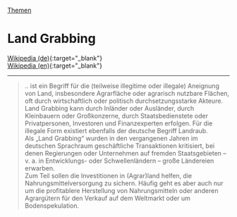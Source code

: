 [Themen](../themen.html)   

# Land Grabbing

[Wikipedia (de)](https://de.wikipedia.org/wiki/Land_Grabbing){:target="_blank"}   
[Wikipedia (en)](https://en.wikipedia.org/wiki/Land_grabbing){:target="_blank"}   

---

> .. ist ein Begriff für die (teilweise illegitime oder illegale) Aneignung von Land, insbesondere Agrarfläche oder agrarisch nutzbare Flächen, oft durch wirtschaftlich oder politisch durchsetzungsstarke Akteure. Land Grabbing kann durch Inländer oder Ausländer, durch Kleinbauern oder Großkonzerne, durch Staatsbedienstete oder Privatpersonen, Investoren und Finanzexperten erfolgen. Für die illegale Form existiert ebenfalls der deutsche Begriff Landraub.   
Als „Land Grabbing“ wurden in den vergangenen Jahren im deutschen Sprachraum geschäftliche Transaktionen kritisiert, bei denen Regierungen oder Unternehmen auf fremden Staatsgebieten – v. a. in Entwicklungs- oder Schwellenländern – große Ländereien erwarben.   
Zum Teil sollen die Investitionen in (Agrar)land helfen, die Nahrungsmittelversorgung zu sichern. Häufig geht es aber auch nur um die profitablere Herstellung von Nahrungsmitteln oder anderen Agrargütern für den Verkauf auf dem Weltmarkt oder um Bodenspekulation.
